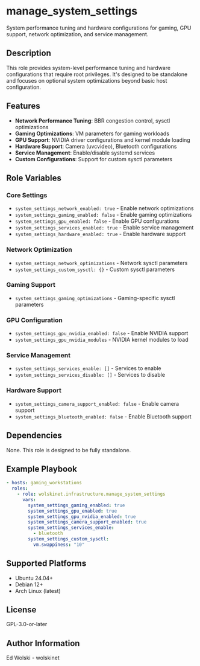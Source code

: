 # manage_system_settings

System performance tuning and hardware configurations for gaming, GPU support, network optimization, and service management.

## Description

This role provides system-level performance tuning and hardware configurations that require root privileges. It's designed to be standalone and focuses on optional system optimizations beyond basic host configuration.

## Features

- **Network Performance Tuning**: BBR congestion control, sysctl optimizations
- **Gaming Optimizations**: VM parameters for gaming workloads
- **GPU Support**: NVIDIA driver configurations and kernel module loading
- **Hardware Support**: Camera (uvcvideo), Bluetooth configurations
- **Service Management**: Enable/disable systemd services
- **Custom Configurations**: Support for custom sysctl parameters

## Role Variables

### Core Settings
- `system_settings_network_enabled: true` - Enable network optimizations
- `system_settings_gaming_enabled: false` - Enable gaming optimizations  
- `system_settings_gpu_enabled: false` - Enable GPU configurations
- `system_settings_services_enabled: true` - Enable service management
- `system_settings_hardware_enabled: true` - Enable hardware support

### Network Optimization
- `system_settings_network_optimizations` - Network sysctl parameters
- `system_settings_custom_sysctl: {}` - Custom sysctl parameters

### Gaming Support  
- `system_settings_gaming_optimizations` - Gaming-specific sysctl parameters

### GPU Configuration
- `system_settings_gpu_nvidia_enabled: false` - Enable NVIDIA support
- `system_settings_gpu_nvidia_modules` - NVIDIA kernel modules to load

### Service Management
- `system_settings_services_enable: []` - Services to enable
- `system_settings_services_disable: []` - Services to disable

### Hardware Support
- `system_settings_camera_support_enabled: false` - Enable camera support
- `system_settings_bluetooth_enabled: false` - Enable Bluetooth support

## Dependencies

None. This role is designed to be fully standalone.

## Example Playbook

```yaml
- hosts: gaming_workstations
  roles:
    - role: wolskinet.infrastructure.manage_system_settings
      vars:
        system_settings_gaming_enabled: true
        system_settings_gpu_enabled: true
        system_settings_gpu_nvidia_enabled: true
        system_settings_camera_support_enabled: true
        system_settings_services_enable:
          - bluetooth
        system_settings_custom_sysctl:
          vm.swappiness: "10"
```

## Supported Platforms

- Ubuntu 24.04+
- Debian 12+  
- Arch Linux (latest)

## License

GPL-3.0-or-later

## Author Information

Ed Wolski - wolskinet
